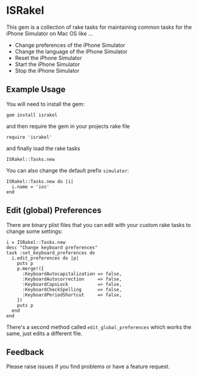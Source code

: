 # ISRakel

This gem is a collection of rake tasks for maintaining common tasks
for the iPhone Simulator on Mac OS like ...

* Change preferences of the iPhone Simulator
* Change the language of the iPhone Simulator
* Reset the iPhone Simulator
* Start the iPhone Simulator
* Stop the iPhone Simulator

## Example Usage

You will need to install the gem:

	gem install israkel

and then require the gem in your projects rake file

	require 'israkel'

and finally load the rake tasks

    ISRakel::Tasks.new

You can also change the default prefix `simulator`:

    ISRakel::Tasks.new do |i|
      i.name = 'ios'
    end

## Edit (global) Preferences

There are binary plist files that you can edit with your custom rake
tasks to change some settings:

    i = ISRakel::Tasks.new
    desc "Change keyboard preferences"
    task :set_keyboard_preferences do
      i.edit_preferences do |p|
        puts p
        p.merge!({
          :KeyboardAutocapitalization => false,
          :KeyboardAutocorrection     => false,
          :KeyboardCapsLock           => false,
          :KeyboardCheckSpelling      => false,
          :KeyboardPeriodShortcut     => false,
        })
        puts p
      end
    end

There's a second method called `edit_global_preferences` which works
the same, just edits a different file.

## Feedback

Please raise issues if you find problems or have a feature request.
